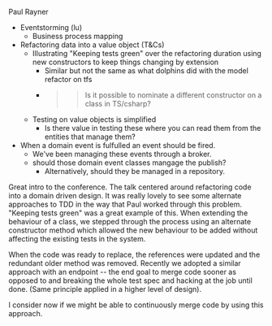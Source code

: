 Paul Rayner



- Eventstorming (lu)
	- Business process mapping
- Refactoring data into a value object (T&Cs)
	- Illustrating "Keeping tests green" over the refactoring duration using new constructors to keep things changing by extension
		- Similar but not  the same as what dolphins did with the model refactor on tfs
		- >> Is it possible to nominate a different constructor on a class in TS/csharp?  
	- Testing on value objects is simplified 
		- Is there value in testing these where  you can read them from the entities that manage them?
- When a domain event is fulfulled an event should be fired. 
	- We've been managing these events through a broker. 
	- should those domain event classes mangage the publish? 
		- Alternatively, should they  be managed in a repository.

Great intro to the conference. The talk centered around refactoring code into a domain driven design. It was really lovely to see some alternate approaches to TDD in the way that Paul worked through this problem. "Keeping tests green" was a great example of this. When extending the behaviour of a class, we stepped through the process using an alternate constructor method which allowed the new behaviour to be added without affecting the existing tests in the system.  

When the code was ready to replace, the references were updated and the redundant older method was removed. Recently we adopted a similar approach with an endpoint -- the end goal to merge code sooner as opposed to and breaking the whole test spec and hacking at the job  until done. (Same principle applied in a higher level of design). 

I consider now if we might be able to continuously merge code by using this approach.